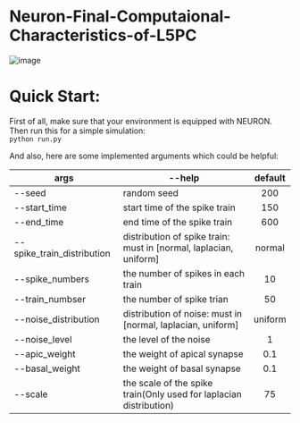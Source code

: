 # Neuron-Final-Computaional-Characteristics-of-L5PC

![image](https://github.com/spidermonk7/Neuron-Final-Computaional-Characteristics-of-L5PC/assets/98212025/6afd1819-50e8-407b-84ee-34b697b5e9db)



# Quick Start:
First of all, make sure that your environment is equipped with NEURON.
Then run this for a simple simulation:
\
```python run.py```

And also, here are some implemented arguments which could be helpful:


| args      | --help |      default |
| ----------- | ----------- | :-----------: | 
| --seed      | random seed       | 200|
| --start_time   | start time of the spike train        |150|
| --end_time  |   end time of the spike train     |600|
|  --spike_train_distribution  |  distribution of spike train: must in [normal, laplacian, uniform]      |normal|
| --spike_numbers   |     the number of spikes in each train   | 10|
|  --train_numbser  |     the number of spike trian   |50|
| --noise_distribution   |   distribution of noise: must in [normal, laplacian, uniform]  |uniform|
|  --noise_level  |   the level of the noise     |1|
|  --apic_weight  |   the weight of apical synapse     |0.1|
|  --basal_weight  |  the weight of basal synapse      |0.1|
|  --scale  |   the scale of the spike train(Only used for laplacian distribution) |75|
